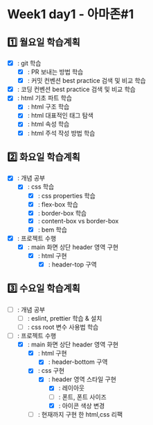 # Week1 day1 - 아마존#1

## :one: 월요일 학습계획

- [x] : git 학습
  - [x] : PR 보내는 방법 학습
  - [x] : 커밋 컨벤션 best practice 검색 및 비교 학습
- [x] : 코딩 컨벤션 best practice 검색 및 비교 학습
- [x] : html 기초 파트 학습
  - [x] : html 구조 학습
  - [x] : html 대표적인 태그 탐색
  - [x] : html 속성 학습
  - [x] : html 주석 작성 방법 학습

## :two: 화요일 학습계획

- [x] : 개념 공부
  - [x] : css 학습
    - [x] : css properties 학습
    - [x] : flex-box 학습
    - [x] : border-box 학습
    - [x] : content-box vs border-box
    - [x] : bem 학습
- [x] : 프로젝트 수행
  - [x] : main 화면 상단 header 영역 구현
    - [x] : html 구현
      - [x] : header-top 구역

## :three: 수요일 학습계획

- [ ] : 개념 공부
  - [ ] : eslint, prettier 학습 & 설치
  - [ ] : css root 변수 사용법 학습
- [ ] : 프로젝트 수행 
  - [x] : main 화면 상단 header 영역 구현
    - [x] : html 구현
      - [x] : header-bottom 구역
    - [x] : css 구현
      - [x] : header 영역 스타일 구현
        - [x] : 레이아웃
        - [ ] : 폰트, 폰트 사이즈
        - [x] : 아이콘 색상 변경 
    - [ ] : 현재까지 구현 한 html,css 리팩